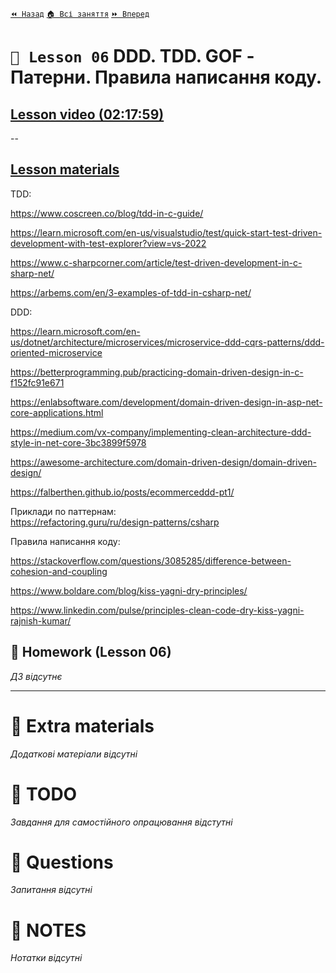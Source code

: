[`⏪ Назад`](../05/README.md)  [`🏠 Всі заняття`](../../README.md)  [`⏩ Вперед`](../07/README.md)

# `📗 Lesson 06` DDD. TDD. GOF - Патерни. Правила написання коду.

## [Lesson video (02:17:59)](https://youtu.be/qugaIAwo2_4)

--

## [Lesson materials](https://lms.ithillel.ua/groups/65a65fe34c3a2d3372eef8ea/lessons/65a65fe44c3a2d3372eef970)

TDD:

https://www.coscreen.co/blog/tdd-in-c-guide/

https://learn.microsoft.com/en-us/visualstudio/test/quick-start-test-driven-development-with-test-explorer?view=vs-2022

https://www.c-sharpcorner.com/article/test-driven-development-in-c-sharp-net/

https://arbems.com/en/3-examples-of-tdd-in-csharp-net/

DDD:

https://learn.microsoft.com/en-us/dotnet/architecture/microservices/microservice-ddd-cqrs-patterns/ddd-oriented-microservice

https://betterprogramming.pub/practicing-domain-driven-design-in-c-f152fc91e671

https://enlabsoftware.com/development/domain-driven-design-in-asp-net-core-applications.html

https://medium.com/vx-company/implementing-clean-architecture-ddd-style-in-net-core-3bc3899f5978

https://awesome-architecture.com/domain-driven-design/domain-driven-design/

https://falberthen.github.io/posts/ecommerceddd-pt1/

Приклади по паттернам:  
https://refactoring.guru/ru/design-patterns/csharp

Правила написання коду:

https://stackoverflow.com/questions/3085285/difference-between-cohesion-and-coupling

https://www.boldare.com/blog/kiss-yagni-dry-principles/

https://www.linkedin.com/pulse/principles-clean-code-dry-kiss-yagni-rajnish-kumar/

## 📕 Homework (Lesson 06)
*ДЗ відсутнє*

---

# 📘 Extra materials

*Додаткові матеріали відсутні*

# 📘 TODO
*Завдання для самостійного опрацювання відстутні*

# 📘 Questions
*Запитання відсутні*

# 📘 NOTES
*Нотатки відсутні*